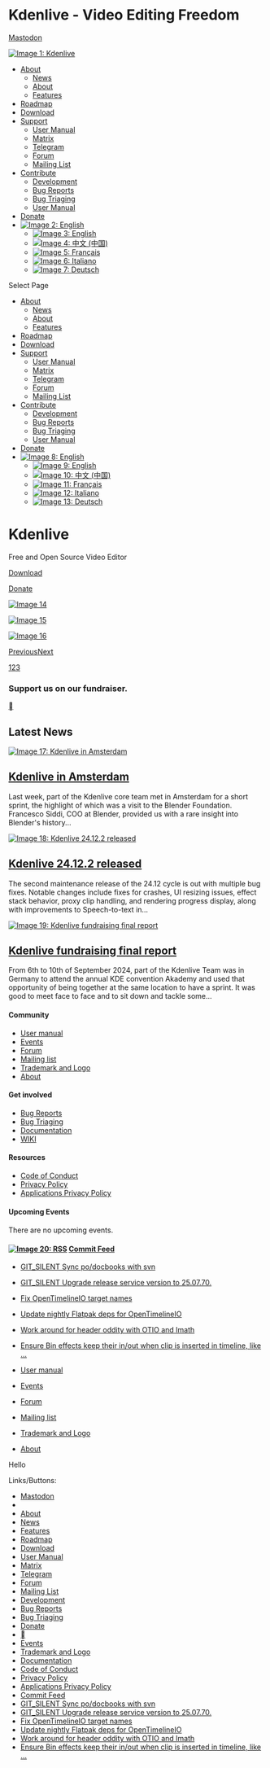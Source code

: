 Kdenlive - Video Editing Freedom
===============
                                       

[Mastodon](https://floss.social/@kdenlive)     

[![Image 1: Kdenlive](https://kdenlive.org/wp-content/uploads/2016/06/kdenlive-logo-hori.png)](https://kdenlive.org/en/)

*   [About](https://kdenlive.org/en/#)
    *   [News](https://kdenlive.org/en/blog/)
    *   [About](https://kdenlive.org/en/about/)
    *   [Features](https://kdenlive.org/en/features/)
*   [Roadmap](https://kdenlive.org/en/kdenlive-roadmap/)
*   [Download](https://kdenlive.org/en/download/)
*   [Support](https://kdenlive.org/en/#)
    *   [User Manual](https://docs.kdenlive.org/)
    *   [Matrix](https://matrix.to/#/#kdenlive:kde.org)
    *   [Telegram](https://t.me/kdenlive)
    *   [Forum](https://discuss.kde.org/tag/kdenlive)
    *   [Mailing List](https://mail.kde.org/mailman/listinfo/kdenlive)
*   [Contribute](https://kdenlive.org/en/#)
    *   [Development](https://kdenlive.org/en/developers-welcome/)
    *   [Bug Reports](https://kdenlive.org/en/bug-reports/)
    *   [Bug Triaging](https://kdenlive.org/en/bug-triaging/)
    *   [User Manual](https://community.kde.org/Kdenlive/Workgroup/Documentation)
*   [Donate](https://kdenlive.org/en/fund/)
*   [![Image 2: English](blob:https://kdenlive.org/d883beb4362fe84660fab16ca0c3a516)](https://kdenlive.org/en/#pll_switcher)
    *   [![Image 3: English](blob:https://kdenlive.org/d883beb4362fe84660fab16ca0c3a516)](https://kdenlive.org/en/)
    *   [![Image 4: 中文 (中国)](blob:https://kdenlive.org/7c6bb8d16e7b9f3bd42377eae80e41dc)](https://kdenlive.org/zh/)
    *   [![Image 5: Français](blob:https://kdenlive.org/399e0e2d2a5f44dbcc08ed2ec6c142d7)](https://kdenlive.org/fr/)
    *   [![Image 6: Italiano](blob:https://kdenlive.org/b7cacded43ba4c63129b3c2747b88594)](https://kdenlive.org/it/)
    *   [![Image 7: Deutsch](blob:https://kdenlive.org/f7175783fb143a77de78739839c9b35f)](https://kdenlive.org/de/)

Select Page

*   [About](https://kdenlive.org/en/#)
    *   [News](https://kdenlive.org/en/blog/)
    *   [About](https://kdenlive.org/en/about/)
    *   [Features](https://kdenlive.org/en/features/)
*   [Roadmap](https://kdenlive.org/en/kdenlive-roadmap/)
*   [Download](https://kdenlive.org/en/download/)
*   [Support](https://kdenlive.org/en/#)
    *   [User Manual](https://docs.kdenlive.org/)
    *   [Matrix](https://matrix.to/#/#kdenlive:kde.org)
    *   [Telegram](https://t.me/kdenlive)
    *   [Forum](https://discuss.kde.org/tag/kdenlive)
    *   [Mailing List](https://mail.kde.org/mailman/listinfo/kdenlive)
*   [Contribute](https://kdenlive.org/en/#)
    *   [Development](https://kdenlive.org/en/developers-welcome/)
    *   [Bug Reports](https://kdenlive.org/en/bug-reports/)
    *   [Bug Triaging](https://kdenlive.org/en/bug-triaging/)
    *   [User Manual](https://community.kde.org/Kdenlive/Workgroup/Documentation)
*   [Donate](https://kdenlive.org/en/fund/)
*   [![Image 8: English](blob:https://kdenlive.org/d883beb4362fe84660fab16ca0c3a516)](https://kdenlive.org/en/#pll_switcher)
    *   [![Image 9: English](blob:https://kdenlive.org/d883beb4362fe84660fab16ca0c3a516)](https://kdenlive.org/en/)
    *   [![Image 10: 中文 (中国)](blob:https://kdenlive.org/7c6bb8d16e7b9f3bd42377eae80e41dc)](https://kdenlive.org/zh/)
    *   [![Image 11: Français](blob:https://kdenlive.org/399e0e2d2a5f44dbcc08ed2ec6c142d7)](https://kdenlive.org/fr/)
    *   [![Image 12: Italiano](blob:https://kdenlive.org/b7cacded43ba4c63129b3c2747b88594)](https://kdenlive.org/it/)
    *   [![Image 13: Deutsch](blob:https://kdenlive.org/f7175783fb143a77de78739839c9b35f)](https://kdenlive.org/de/)

Kdenlive
========

Free and Open Source Video Editor

[Download](https://kdenlive.org/en/download/)

[Donate](https://kdenlive.org/fund)

[![Image 14](https://kdenlive.org/wp-content/uploads/2022/01/271174170_1089343691850009_6872343577648842521_n.png)](https://kdenlive.org/wp-content/uploads/2022/01/271174170_1089343691850009_6872343577648842521_n.png "271174170_1089343691850009_6872343577648842521_n")

[![Image 15](https://kdenlive.org/wp-content/uploads/2022/01/photo_2021-12-13_15-36-56.jpg)](https://kdenlive.org/wp-content/uploads/2022/01/photo_2021-12-13_15-36-56.jpg "Documentary edit")

[![Image 16](https://kdenlive.org/wp-content/uploads/2022/05/photo_2022-05-28_01-11-01.jpg)](https://kdenlive.org/wp-content/uploads/2022/05/photo_2022-05-28_01-11-01.jpg "photo_2022-05-28_01-11-01")

[Previous](https://kdenlive.org/en/#)[Next](https://kdenlive.org/en/#)

[1](https://kdenlive.org/en/#)[2](https://kdenlive.org/en/#)[3](https://kdenlive.org/en/#)

### Support us on our fundraiser.

[](https://floss.social/web/@kdenlive "kdenlive-logo-blank-500px")

Latest News
-----------

[![Image 17: Kdenlive in Amsterdam](https://kdenlive.org/wp-content/uploads/2025/02/team-amsterdam-400x250.jpg)](https://kdenlive.org/en/2025/02/kdenlive-in-amsterdam/)

[Kdenlive in Amsterdam](https://kdenlive.org/en/2025/02/kdenlive-in-amsterdam/)
-------------------------------------------------------------------------------

Last week, part of the Kdenlive core team met in Amsterdam for a short sprint, the highlight of which was a visit to the Blender Foundation. Francesco Siddi, COO at Blender, provided us with a rare insight into Blender's history...

[![Image 18: Kdenlive 24.12.2 released](https://kdenlive.org/wp-content/uploads/2025/01/24122post.png)](https://kdenlive.org/en/2025/02/kdenlive-24-12-2-released/)

[Kdenlive 24.12.2 released](https://kdenlive.org/en/2025/02/kdenlive-24-12-2-released/)
---------------------------------------------------------------------------------------

The second maintenance release of the 24.12 cycle is out with multiple bug fixes. Notable changes include fixes for crashes, UI resizing issues, effect stack behavior, proxy clip handling, and rendering progress display, along with improvements to Speech-to-text in...

[![Image 19: Kdenlive fundraising final report](https://kdenlive.org/wp-content/uploads/2023/06/NEWS.png)](https://kdenlive.org/en/2025/02/kdenlive-fundraising-final-report/)

[Kdenlive fundraising final report](https://kdenlive.org/en/2025/02/kdenlive-fundraising-final-report/)
-------------------------------------------------------------------------------------------------------

From 6th to 10th of September 2024, part of the Kdenlive Team was in Germany to attend the annual KDE convention Akademy and used that opportunity of being together at the same location to have a sprint. It was good to meet face to face and to sit down and tackle some...

#### Community

*   [User manual](https://docs.kdenlive.org/)
*   [Events](https://kdenlive.org/events/)
*   [Forum](https://discuss.kde.org/tag/kdenlive)
*   [Mailing list](https://mail.kde.org/mailman/listinfo/kdenlive)
*   [Trademark and Logo](https://kdenlive.org/en/trademark-logo/)
*   [About](https://kdenlive.org/en/about/)

#### Get involved

*   [Bug Reports](https://kdenlive.org/en/bug-reports/)
*   [Bug Triaging](https://kdenlive.org/en/bug-triaging/)
*   [Documentation](https://community.kde.org/Kdenlive)
*   [WIKI](https://community.kde.org/Kdenlive)

#### Resources

*   [Code of Conduct](https://kde.org/code-of-conduct/)
*   [Privacy Policy](https://kde.org/privacypolicy)
*   [Applications Privacy Policy](https://kde.org/privacypolicy-apps)

#### Upcoming Events

#### 

There are no upcoming events.

#### [![Image 20: RSS](https://kdenlive.org/wp-includes/images/rss.png)](https://invent.kde.org/kde/kdenlive/-/commits/master?feed_token=cPQ15_j8f8sKsMgtHFBf&format=atom) [Commit Feed](https://invent.kde.org/multimedia/kdenlive/-/commits/master)

*   [GIT\_SILENT Sync po/docbooks with svn](https://invent.kde.org/multimedia/kdenlive/-/commit/09e4270c494bbffeb0518a4bc9f51ab14db7c396)
*   [GIT\_SILENT Upgrade release service version to 25.07.70.](https://invent.kde.org/multimedia/kdenlive/-/commit/6c7c73914c3a3c86e4672633a8a1be9cf9f164d4)
*   [Fix OpenTimelineIO target names](https://invent.kde.org/multimedia/kdenlive/-/commit/59503e1274706464d9b318a25f0c68da75521247)
*   [Update nightly Flatpak deps for OpenTimelineIO](https://invent.kde.org/multimedia/kdenlive/-/commit/51588b9fe9f772c017b2a94a5c577c3f840c9170)
*   [Work around for header oddity with OTIO and Imath](https://invent.kde.org/multimedia/kdenlive/-/commit/a03de7916f4cf5e4af26e24f1eec2c55499eeca6)
*   [Ensure Bin effects keep their in/out when clip is inserted in timeline, like ...](https://invent.kde.org/multimedia/kdenlive/-/commit/ea4c140d5568e79b0fbb6df8432139db6856d823)

*   [User manual](https://docs.kdenlive.org/)
*   [Events](https://kdenlive.org/events/)
*   [Forum](https://discuss.kde.org/tag/kdenlive)
*   [Mailing list](https://mail.kde.org/mailman/listinfo/kdenlive)
*   [Trademark and Logo](https://kdenlive.org/en/trademark-logo/)
*   [About](https://kdenlive.org/en/about/)

Hello

Links/Buttons:
- [Mastodon](https://floss.social/@kdenlive)
- [](https://invent.kde.org/kde/kdenlive/-/commits/master?feed_token=cPQ15_j8f8sKsMgtHFBf&format=atom)
- [About](https://kdenlive.org/en/about/)
- [News](https://kdenlive.org/en/blog/)
- [Features](https://kdenlive.org/en/features/)
- [Roadmap](https://kdenlive.org/en/kdenlive-roadmap/)
- [Download](https://kdenlive.org/en/download/)
- [User Manual](https://community.kde.org/Kdenlive/Workgroup/Documentation)
- [Matrix](https://matrix.to/#/#kdenlive:kde.org)
- [Telegram](https://t.me/kdenlive)
- [Forum](https://discuss.kde.org/tag/kdenlive)
- [Mailing List](https://mail.kde.org/mailman/listinfo/kdenlive)
- [Development](https://kdenlive.org/en/developers-welcome/)
- [Bug Reports](https://kdenlive.org/en/bug-reports/)
- [Bug Triaging](https://kdenlive.org/en/bug-triaging/)
- [Donate](https://kdenlive.org/fund)
- [](https://floss.social/web/@kdenlive)
- [Events](https://kdenlive.org/events/)
- [Trademark and Logo](https://kdenlive.org/en/trademark-logo/)
- [Documentation](https://community.kde.org/Kdenlive)
- [Code of Conduct](https://kde.org/code-of-conduct/)
- [Privacy Policy](https://kde.org/privacypolicy)
- [Applications Privacy Policy](https://kde.org/privacypolicy-apps)
- [Commit Feed](https://invent.kde.org/multimedia/kdenlive/-/commits/master)
- [GIT_SILENT Sync po/docbooks with svn](https://invent.kde.org/multimedia/kdenlive/-/commit/09e4270c494bbffeb0518a4bc9f51ab14db7c396)
- [GIT_SILENT Upgrade release service version to 25.07.70.](https://invent.kde.org/multimedia/kdenlive/-/commit/6c7c73914c3a3c86e4672633a8a1be9cf9f164d4)
- [Fix OpenTimelineIO target names](https://invent.kde.org/multimedia/kdenlive/-/commit/59503e1274706464d9b318a25f0c68da75521247)
- [Update nightly Flatpak deps for OpenTimelineIO](https://invent.kde.org/multimedia/kdenlive/-/commit/51588b9fe9f772c017b2a94a5c577c3f840c9170)
- [Work around for header oddity with OTIO and Imath](https://invent.kde.org/multimedia/kdenlive/-/commit/a03de7916f4cf5e4af26e24f1eec2c55499eeca6)
- [Ensure Bin effects keep their in/out when clip is inserted in timeline, like ...](https://invent.kde.org/multimedia/kdenlive/-/commit/ea4c140d5568e79b0fbb6df8432139db6856d823)
